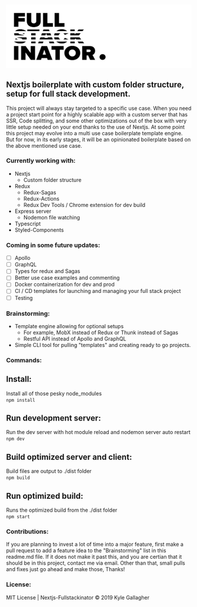 ![nextjs fullstackinator](logo.jpg)

## Nextjs boilerplate with custom folder structure, setup for full stack development.

This project will always stay targeted to a specific use case. When you need a project start point for a highly scalable app with a custom server that has SSR, Code splitting, and some other optimizations out of the box with very little setup needed on your end thanks to the use of Nextjs. At some point this project may evolve into a multi use case boilerplate template engine. But for now, in its early stages, it will be an opinionated boilerplate based on the above mentioned use case.

### Currently working with:
- Nextjs
  - Custom folder structure
- Redux
  - Redux-Sagas
  - Redux-Actions
  - Redux Dev Tools / Chrome extension for dev build
- Express server
  - Nodemon file watching
- Typescript
- Styled-Components

### Coming in some future updates:
- [ ] Apollo
- [ ] GraphQL
- [ ] Types for redux and Sagas
- [ ] Better use case examples and commenting
- [ ] Docker containerization for dev and prod
- [ ] CI / CD templates for launching and managing your full stack project
- [ ] Testing

### Brainstorming:
- Template engine allowing for optional setups
  - For example, MobX instead of Redux or Thunk instead of Sagas
  - Restful API instead of Apollo and GraphQL
- Simple CLI tool for pulling "templates" and creating ready to go projects.
 
### Commands:
## Install:
Install all of those pesky node_modules<br>
`npm install`<br>
## Run development server:
Run the dev server with hot module reload and nodemon server auto restart<br>
`npm dev`<br>
## Build optimized server and client:
Build files are output to ./dist folder<br>
`npm build`<br>
## Run optimized build:
Runs the optimized build from the ./dist folder<br>
`npm start`<br>

### Contributions:
If you are planning to invest a lot of time into a major feature, first make a pull request to add a feature idea to the "Brainstorming" list in this readme.md file. If it does not make it past this, and you are certian that it should be in this project, contact me via email. Other than that, small pulls and fixes just go ahead and make those, Thanks!

### License:
MIT License | Nextjs-Fullstackinator © 2019 Kyle Gallagher